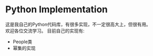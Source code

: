 # Python Implementation
这是我自己的Python代码库，有很多实现，不一定很高大上，但很有用。  
欢迎各位交流学习。
目前自己的实现有:
- People类
- 幂集的实现

